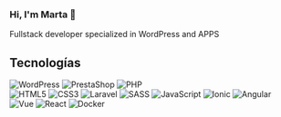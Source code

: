 ### Hi, I'm Marta 👋

Fullstack developer specialized in WordPress and APPS 

## Tecnologías

![WordPress](https://img.shields.io/badge/-WordPress-21759B?style=plastic&logo=wordpress&logoColor=white)
![PrestaShop](https://img.shields.io/badge/-PrestaShop-DF0067?style=plastic&logo=prestashop&logoColor=white)
![PHP](https://img.shields.io/badge/-PHP-777BB4?style=plastic&logo=php&logoColor=white)
</br>
![HTML5](https://img.shields.io/badge/-HTML5-E34F26?style=plastic&logo=html5&logoColor=white)
![CSS3](https://img.shields.io/badge/-CSS3-1572B6?style=plastic&logo=css3&logoColor=white)
![Laravel](https://img.shields.io/badge/-Laravel-FF2D20?style=plastic&logo=laravel&logoColor=white)
![SASS](https://img.shields.io/badge/-SASS-CC6699?style=plastic&logo=sass&logoColor=white)
![JavaScript](https://img.shields.io/badge/-JavaScript-F7DF1E?style=plastic&logo=JavaScript&logoColor=black)
![Ionic](https://img.shields.io/badge/-Ionic-3880FF?style=plastic&logo=ionic&logoColor=black)
![Angular](https://img.shields.io/badge/-Angular-DD0031?style=plastic&logo=angular)
![Vue](https://img.shields.io/badge/-Vue-4FC08D?style=plastic&logo=vue.js&logoColor=white)
![React](https://img.shields.io/badge/-React-61DAFB?style=plastic&logo=react&logoColor=white)
![Docker](https://img.shields.io/badge/-Docker-2496ED?style=plastic&logo=docker&logoColor=white)


<!--
**MartaTorredev/martatorredev** is a ✨ _special_ ✨ repository because its `README.md` (this file) appears on your GitHub profile.

Here are some ideas to get you started:

- 🔭 I’m currently working on ...
- 🌱 I’m currently learning ...
- 👯 I’m looking to collaborate on ...
- 🤔 I’m looking for help with ...
- 💬 Ask me about ...
- 📫 How to reach me: ...
- 😄 Pronouns: ...
- ⚡ Fun fact: ...
-->

